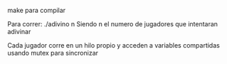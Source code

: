 make para compilar 

Para correr:
./adivino n 
Siendo n el numero de jugadores que intentaran adivinar

Cada jugador corre en un hilo propio y acceden a variables compartidas usando mutex para sincronizar